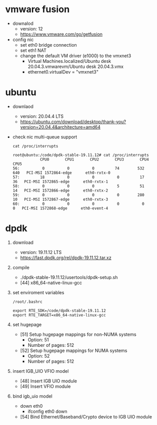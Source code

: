 # vmware fusion
* downalod
    * version: 12
    * https://www.vmware.com/go/getfusion
* config nic
    * set eth0 bridge connection
    * set eth1 NAT
    * change the default VM driver (e1000) to the vmxnet3
        * Virtual Machines.localized/Ubuntu desk 20.04.3.vmwarevm/Ubuntu desk 20.04.3.vmx
        * ethernet0.virtualDev = "vmxnet3"

# ubuntu
* downlaod
    * version: 20.04.4 LTS
    * https://ubuntu.com/download/desktop/thank-you?version=20.04.4&architecture=amd64

* check nic multi-queue support
    ```
    cat /proc/interrupts

    root@ubuntu:/code/dpdk-stable-19.11.12# cat /proc/interrupts
                CPU0       CPU1       CPU2       CPU3       CPU4       CPU5
    56:          0          0          0         74        532        640   PCI-MSI 1572864-edge      eth0-rxtx-0
    57:         18          0          0          0         17         36   PCI-MSI 1572865-edge      eth0-rxtx-1
    58:          0          0          0          5         51         14   PCI-MSI 1572866-edge      eth0-rxtx-2
    59:          0          0          0          0        280         10   PCI-MSI 1572867-edge      eth0-rxtx-3
    60:          0          0          0          0          0          0   PCI-MSI 1572868-edge      eth0-event-4
    ```

# dpdk
1. download
    * version: 19.11.12 LTS
    * https://fast.dpdk.org/rel/dpdk-19.11.12.tar.xz

2. compile
    * ./dpdk-stable-19.11.12/usertools/dpdk-setup.sh
    * [44] x86_64-native-linux-gcc

3. set enviroment variables
    ```
    /root/.bashrc

    export RTE_SDK=/code/dpdk-stable-19.11.12
    export RTE_TARGET=x86_64-native-linux-gcc
    ```

4. set hugepage
    * [51] Setup hugepage mappings for non-NUMA systems
        * Option: 51
        * Number of pages: 512
    * [52] Setup hugepage mappings for NUMA systems
        * Option: 52
        * Number of pages: 512

5. insert IGB_UIO VFIO model
    * [48] Insert IGB UIO module
    * [49] Insert VFIO module

6. bind igb_uio model
    * down eth0
        * ifconfig eth0 down
    * [54] Bind Ethernet/Baseband/Crypto device to IGB UIO module